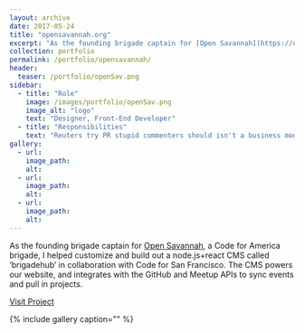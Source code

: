 ```yaml
---
layout: archive
date: 2017-05-24
title: "opensavannah.org"
excerpt: "As the founding brigade captain for [Open Savannah](https://opensavannah.org/), a Code for America brigade, I helped customize and"
collection: portfolio
permalink: /portfolio/opensavannah/
header:
  teaser: /portfolio/openSav.png
sidebar:
  - title: "Role"
    image: /images/portfolio/openSav.png
    image_alt: "logo"
    text: "Designer, Front-End Developer"
  - title: "Responsibilities"
    text: "Reuters try PR stupid commenters should isn't a business model"
gallery:
  - url:
    image_path:
    alt:
  - url:
    image_path:
    alt:
  - url:
    image_path:
    alt:
---
```


As the founding brigade captain for [Open Savannah](https://opensavannah.org/), a Code for America brigade, I helped customize and build out a node.js+react CMS called ‘brigadehub’ in collaboration with Code for San Francisco. The CMS powers our website, and integrates with the GitHub and Meetup APIs to sync events and pull in projects.

[Visit Project](http://opensavannah.org/)

{% include gallery caption="" %}
